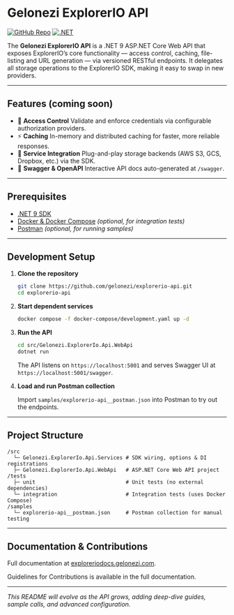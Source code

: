 # Gelonezi ExplorerIO API

[![GitHub Repo](https://img.shields.io/badge/github-gelonezi%2Fexplorerio--api-blue)](https://github.com/gelonezi/explorerio-api)
[![.NET](https://img.shields.io/badge/.NET-9-blue)](https://dotnet.microsoft.com/)

The **Gelonezi ExplorerIO API** is a .NET 9 ASP.NET Core Web API that exposes ExplorerIO’s core functionality — access control, caching, file-listing and URL generation — via versioned RESTful endpoints. It delegates all storage operations to the ExplorerIO SDK, making it easy to swap in new providers.

---

## Features (coming soon)

- 🔐 **Access Control**
Validate and enforce credentials via configurable authorization providers.
- ⚡ **Caching**
In-memory and distributed caching for faster, more reliable responses.
- 🔌 **Service Integration**
Plug-and-play storage backends (AWS S3, GCS, Dropbox, etc.) via the SDK.
- 📄 **Swagger & OpenAPI**
Interactive API docs auto-generated at `/swagger`.

---

## Prerequisites

- [.NET 9 SDK](https://dotnet.microsoft.com/download)
- [Docker & Docker Compose](https://www.docker.com/) *(optional, for integration tests)*
- [Postman](https://postman.com/) *(optional, for running samples)*

---

## Development Setup

1. **Clone the repository**

    ```bash
    git clone https://github.com/gelonezi/explorerio-api.git
    cd explorerio-api
    ````

2. **Start dependent services**

    ```bash
    docker compose -f docker-compose/development.yaml up -d
    ```

3. **Run the API**

    ```bash
    cd src/Gelonezi.ExplorerIo.Api.WebApi
    dotnet run
    ```

    The API listens on `https://localhost:5001` and serves Swagger UI at `https://localhost:5001/swagger`.

4. **Load and run Postman collection**

    Import `samples/explorerio-api__postman.json` into Postman to try out the endpoints.

---

## Project Structure

```text
/src
  └─ Gelonezi.ExplorerIo.Api.Services # SDK wiring, options & DI registrations
  ├─ Gelonezi.ExplorerIo.Api.WebApi   # ASP.NET Core Web API project
/tests
  ├─ unit                             # Unit tests (no external dependencies)
  └─ integration                      # Integration tests (uses Docker Compose)
/samples
  └─ explorerio-api__postman.json     # Postman collection for manual testing
```

---

## Documentation & Contributions

Full documentation at [exploreriodocs.gelonezi.com](https://exploreriodocs.gelonezi.com).

Guidelines for Contributions is available in the full documentation.

---

*This README will evolve as the API grows, adding deep-dive guides, sample calls, and advanced configuration.*
